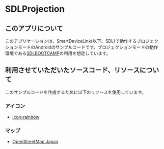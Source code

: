 # SDLProjection

## このアプリについて
このアプリケーションは、SmartDeviceLink(以下、SDL)で動作するプロジェクションモードのAndroidのサンプルコードです。プロジェクションモードの動作環境である[SDLBOOTCAMP](https://micdev-jp.github.io/sdlbootcamp/)の利用を想定しています。

## 利用させていただいたソースコード、リソースについて
このサンプルコードを作成するために以下のリソースを使用しています。

### アイコン
* [icon-rainbow](https://icon-rainbow.com/)

### マップ
* [OpenStreetMap Japan](https://openstreetmap.jp/)
